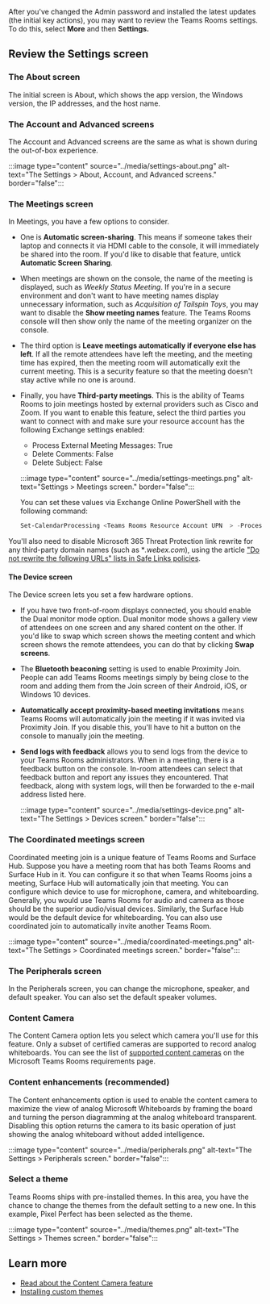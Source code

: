 After you've changed the Admin password and installed the latest updates (the initial key actions), you may want to review the Teams Rooms settings. To do this, select **More** and then **Settings.**

## Review the Settings screen

### The About screen

The initial screen is About, which shows the app version, the Windows version, the IP addresses, and the host name.

### The Account and Advanced screens

The Account and Advanced screens are the same as what is shown during the out-of-box experience.

:::image type="content" source="../media/settings-about.png" alt-text="The Settings > About, Account, and Advanced screens." border="false":::

### The Meetings screen

In Meetings, you have a few options to consider.

- One is **Automatic screen-sharing**. This means if someone takes their laptop and connects it via HDMI cable to the console, it will immediately be shared into the room. If you'd like to disable that feature, untick **Automatic Screen Sharing**.
- When meetings are shown on the console, the name of the meeting is displayed, such as *Weekly Status Meeting*. If you're in a secure environment and don't want to have meeting names display unnecessary information, such as *Acquisition of Tailspin Toys*, you may want to disable the **Show meeting names** feature. The Teams Rooms console will then show only the name of the meeting organizer on the console.
- The third option is **Leave meetings automatically if everyone else has left**. If all the remote attendees have left the meeting, and the meeting time has expired, then the meeting room will automatically exit the current meeting. This is a security feature so that the meeting doesn't stay active while no one is around.
- Finally, you have **Third-party meetings**. This is the ability of Teams Rooms to join meetings hosted by external providers such as Cisco and Zoom. If you want to enable this feature, select the third parties you want to connect with and make sure your resource account has the following Exchange settings enabled:

  - Process External Meeting Messages: True
  - Delete Comments: False
  - Delete Subject: False

   :::image type="content" source="../media/settings-meetings.png" alt-text="Settings > Meetings screen." border="false":::

   You can set these values via Exchange Online PowerShell with the following command:

   ```powershell
   Set-CalendarProcessing <Teams Rooms Resource Account UPN  > -ProcessExternalMeetingMessages $True -DeleteComments $False -DeleteSubject $False
   ```

You'll also need to disable Microsoft 365 Threat Protection link rewrite for any third-party domain names (such as **.webex.com*), using the article ["Do not rewrite the following URLs" lists in Safe Links policies](/microsoft-365/security/office-365-security/atp-safe-links?do-not-rewrite-the-following-urls-lists-in-safe-links-policies).

#### The Device screen

The Device screen lets you set a few hardware options.

- If you have two front-of-room displays connected, you should enable the Dual monitor mode option. Dual monitor mode shows a gallery view of attendees on one screen and any shared content on the other. If you'd like to swap which screen shows the meeting content and which screen shows the remote attendees, you can do that by clicking **Swap screens**.
- The **Bluetooth beaconing** setting is used to enable Proximity Join. People can add Teams Rooms meetings simply by being close to the room and adding them from the Join screen of their Android, iOS, or Windows 10 devices.
- **Automatically accept proximity-based meeting invitations** means Teams Rooms will automatically join the meeting if it was invited via Proximity Join. If you disable this, you'll have to hit a button on the console to manually join the meeting.
- **Send logs with feedback** allows you to send logs from the device to your Teams Rooms administrators. When in a meeting, there is a feedback button on the console. In-room attendees can select that feedback button and report any issues they encountered. That feedback, along with system logs, will then be forwarded to the e-mail address listed here.

   :::image type="content" source="../media/settings-device.png" alt-text="The Settings > Devices screen." border="false":::

### The Coordinated meetings screen

Coordinated meeting join is a unique feature of Teams Rooms and Surface Hub. Suppose you have a meeting room that has both Teams Rooms and Surface Hub in it. You can configure it so that when Teams Rooms joins a meeting, Surface Hub will automatically join that meeting. You can configure which device to use for microphone, camera, and whiteboarding. Generally, you would use Teams Rooms for audio and camera as those should be the superior audio/visual devices. Similarly, the Surface Hub would be the default device for whiteboarding. You can also use coordinated join to automatically invite another Teams Room.

:::image type="content" source="../media/coordinated-meetings.png" alt-text="The Settings > Coordinated meetings screen." border="false":::

### The Peripherals screen

In the Peripherals screen, you can change the microphone, speaker, and default speaker. You can also set the default speaker volumes.

### Content Camera

The Content Camera option lets you select which camera you'll use for this feature. Only a subset of certified cameras are supported to record analog whiteboards. You can see the list of [supported content cameras](/MicrosoftTeams/rooms/requirements#certified-firmware-versions-for-usb-audio-and-video-peripherals) on the Microsoft Teams Rooms requirements page.

### Content enhancements (recommended)

The Content enhancements option is used to enable the content camera to maximize the view of analog Microsoft Whiteboards by framing the board and turning the person diagramming at the analog whiteboard transparent. Disabling this option returns the camera to its basic operation of just showing the analog whiteboard without added intelligence.

:::image type="content" source="../media/peripherals.png" alt-text="The Settings > Peripherals screen." border="false":::

### Select a theme

Teams Rooms ships with pre-installed themes. In this area, you have the chance to change the themes from the default setting to a new one. In this example, Pixel Perfect has been selected as the theme.

:::image type="content" source="../media/themes.png" alt-text="The Settings > Themes screen." border="false":::

## Learn more

- [Read about the Content Camera feature](/MicrosoftTeams/rooms/content-camera?azure-portal=true)
- [Installing custom themes](/microsoftteams/rooms/xml-config-file#custom-theme-images)
